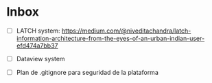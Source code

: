 # Inbox

- [ ] LATCH system: https://medium.com/@niveditachandra/latch-information-architecture-from-the-eyes-of-an-urban-indian-user-efd474a7bb37
- [ ] Dataview system
- [ ] Plan de .gitignore para seguridad de la plataforma



